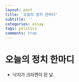 ```yaml
---
layout: post
title: '오늘의 정치 한마디'
subtitle: ''
categories: essay
tags: politics
comments: true
---
```


# 오늘의 정치 한마디


-   낙지가 크라켄이 된 날.